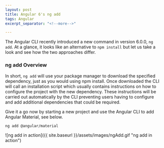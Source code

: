 ```yaml
---
layout: post
title: Angular 6's ng add
tags: Angular
excerpt_separator: "<!--more-->"

---
```

The Angular CLI recently introduced a new command in version 6.0.0, `ng add`.
At a glance, it looks like an alternative to `npm install` but let us take a look
and see how the two approaches differ.

<!--more-->

### ng add Overview

In short, `ng add` will use your package manager to download the specified dependency, just as you would using npm install. Once downloaded the CLI will call an installation script which usually contains instructions on how to configure the project with the new dependency. These instructions will be carried out automatically by the CLI preventing users having to configure and add additional dependencies that could be required.

Give it a go now by starting a new project and use the Angular CLI to add Angular Material, see below.

    ng add @angular/material

![ng add in action]({{ site.baseurl }}/assets/images/ngAdd.gif "ng add in action")